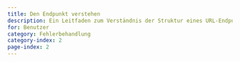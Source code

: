 ```yaml
---
title: Den Endpunkt verstehen
description: Ein Leitfaden zum Verständnis der Struktur eines URL-Endpunkts für den Fall, dass Sie ein Problem mit einem Addon genauer untersuchen möchten.
for: Benutzer
category: Fehlerbehandlung
category-index: 2
page-index: 2
---
```


